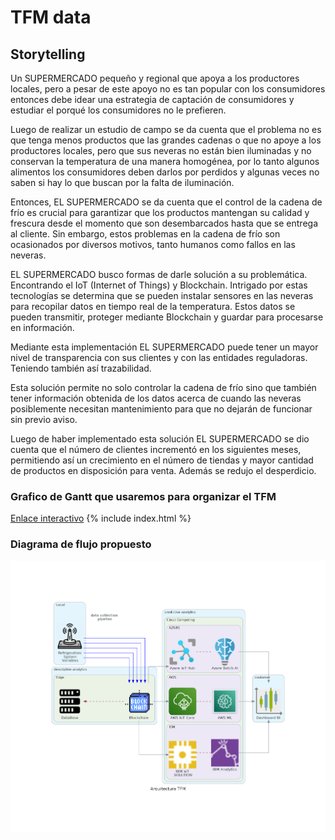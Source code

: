 # TFM data

## Storytelling
Un SUPERMERCADO pequeño y regional que apoya a los productores locales, pero a pesar de este apoyo no es tan popular con los consumidores entonces debe idear una estrategia de captación de consumidores y estudiar el porqué los consumidores no le prefieren. 

Luego de realizar un estudio de campo se da cuenta que el problema no es que tenga menos productos que las grandes cadenas o que no apoye a los productores locales, pero que sus neveras no están bien iluminadas y no conservan la temperatura de una manera homogénea, por lo tanto algunos alimentos los consumidores deben darlos por perdidos y algunas veces no saben si hay lo que buscan por la falta de iluminación.

Entonces, EL SUPERMERCADO se da cuenta que el control de la cadena de frío es crucial para garantizar que los productos mantengan su calidad y frescura desde el momento que son desembarcados hasta que se entrega al cliente. Sin embargo, estos problemas en la cadena de frío son ocasionados por diversos motivos, tanto humanos como fallos en las neveras. 

EL SUPERMERCADO busco formas de darle solución a su problemática. Encontrando el IoT (Internet of Things) y Blockchain. Intrigado por estas tecnologías se determina que se pueden instalar sensores en las neveras para recopilar datos en tiempo real de la temperatura. Estos datos se pueden transmitir, proteger mediante Blockchain y guardar para procesarse en información. 

Mediante esta implementación EL SUPERMERCADO puede tener un mayor nivel de transparencia con sus clientes y con las entidades reguladoras. Teniendo también así trazabilidad. 

Esta solución permite no solo controlar la cadena de frío sino que también tener información obtenida de los datos acerca de cuando las neveras posiblemente necesitan mantenimiento para que no dejarán de funcionar sin previo aviso. 

Luego de haber implementado esta solución EL SUPERMERCADO se dio cuenta que el número de clientes incrementó en los siguientes meses, permitiendo así un crecimiento en el número de tiendas y mayor cantidad de productos en disposición para venta. Además se redujo el desperdicio. 

### Grafico de Gantt que usaremos para organizar el TFM
[Enlace interactivo](https://eduardojoaquinf52.github.io/)
{% include index.html %}

### Diagrama de flujo propuesto 
![flow](/_includes/2tfm.png)


